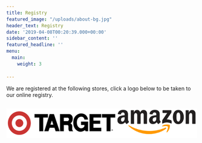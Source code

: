```yaml
---
title: Registry
featured_image: "/uploads/about-bg.jpg"
header_text: Registry
date: '2019-04-08T00:20:39.000+00:00'
sidebar_content: ''
featured_headline: ''
menu:
  main:
    weight: 3

---
```

We are registered at the following stores, click a logo below to be taken to our online registry.

<div style="display:flex;">

<a style="display:block;flex:1;" target="_blank" href="https://www.target.com/gift-registry/giftgiver?registryId=071cca8cf3c94f1fb2236b071853a321&type=WEDDING"><img style="width:auto;height:77px;" src="/uploads/target-logo.png" /></a>

<a style="display:block;flex:1;" target="_blank" href="https://www.amazon.com/wedding/tyler-hozie-brooke-wiley-st-louis-september-2019/registry/27KSYS59FON5K"><img style="width:auto;height:77px;" src="/uploads/amazon-logo.png" /></a>

</div>